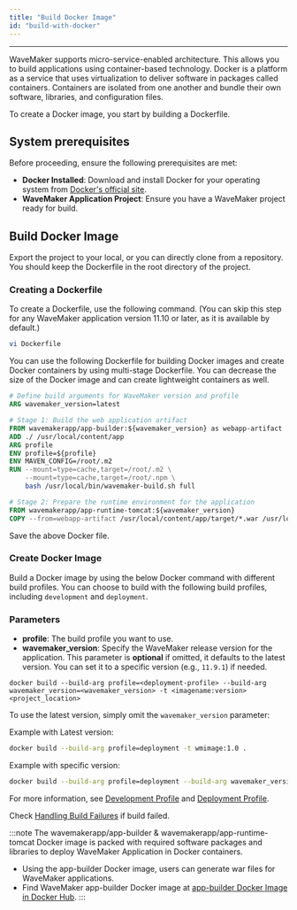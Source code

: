 ```yaml
---
title: "Build Docker Image"
id: "build-with-docker"
---
```

---

WaveMaker supports micro-service-enabled architecture. This allows you to build applications using container-based technology. Docker is a platform as a service that uses virtualization to deliver software in packages called containers. Containers are isolated from one another and bundle their own software, libraries, and configuration files.

To create a Docker image, you start by building a Dockerfile.

## System prerequisites

Before proceeding, ensure the following prerequisites are met:

- **Docker Installed**: Download and install Docker for your operating system from [Docker's official site](https://www.docker.com/get-started/). 
- **WaveMaker Application Project**: Ensure you have a WaveMaker project ready for build.

## Build Docker Image

Export the project to your local, or you can directly clone from a repository. You should keep the Dockerfile in the root directory of the project.

### Creating a Dockerfile

To create a Dockerfile, use the following command. (You can skip this step for any WaveMaker application version 11.10 or later, as it is available by default.)

```bash
vi Dockerfile
```

You can use the following Dockerfile for building Docker images and create Docker containers by using multi-stage Dockerfile. You can decrease the size of the Docker image and can create lightweight containers as well.

```Dockerfile
# Define build arguments for WaveMaker version and profile
ARG wavemaker_version=latest

# Stage 1: Build the web application artifact
FROM wavemakerapp/app-builder:${wavemaker_version} as webapp-artifact
ADD ./ /usr/local/content/app
ARG profile
ENV profile=${profile}
ENV MAVEN_CONFIG=/root/.m2
RUN --mount=type=cache,target=/root/.m2 \
    --mount=type=cache,target=/root/.npm \
    bash /usr/local/bin/wavemaker-build.sh full

# Stage 2: Prepare the runtime environment for the application
FROM wavemakerapp/app-runtime-tomcat:${wavemaker_version}
COPY --from=webapp-artifact /usr/local/content/app/target/*.war /usr/local/tomcat/webapps/
```

Save the above Docker file.

### Create Docker Image

Build a Docker image by using the below Docker command with different build profiles. You can choose to build with the following build profiles, including `development` and `deployment`.

### Parameters
- **profile**: The build profile you want to use.
- **wavemaker_version**: Specify the WaveMaker release version for the application. This parameter is **optional** if omitted, it defaults to the latest version. You can set it to a specific version (e.g., `11.9.1`) if needed.

```Docker
docker build --build-arg profile=<deployment-profile> --build-arg wavemaker_version=<wavemaker_version> -t <imagename:version> <project_location>
```
To use the latest version, simply omit the `wavemaker_version` parameter:

Example with Latest version:
```bash
docker build --build-arg profile=deployment -t wmimage:1.0 .
```

Example with specific version:
```bash
docker build --build-arg profile=deployment --build-arg wavemaker_version=11.9.1 -t wmimage:1.0 .
```

For more information, see [Development Profile](/learn/app-development/deployment/configuration-profiles#development-configuration-profile) and [Deployment Profile](/learn/app-development/deployment/configuration-profiles#deployment-configuration-profile).

Check [Handling Build Failures](/learn/app-development/deployment/building-with-maven#handling-build-failures) if build failed.

:::note
The wavemakerapp/app-builder & wavemakerapp/app-runtime-tomcat Docker image is packed with required software packages and libraries to deploy WaveMaker Application in Docker containers.

- Using the app-builder Docker image, users can generate war files for WaveMaker applications.
- Find WaveMaker app-builder Docker image at [app-builder Docker Image in Docker Hub](https://hub.docker.com/r/wavemakerapp/app-builder).
:::
